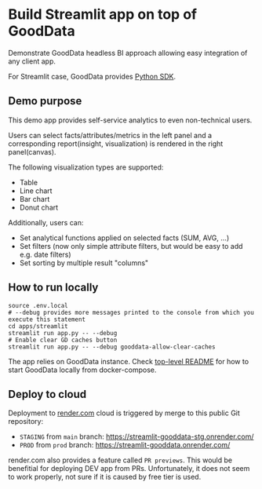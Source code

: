 # Build Streamlit app on top of GoodData 

Demonstrate GoodData headless BI approach allowing easy integration of any client app.

For Streamlit case, GoodData provides [Python SDK](https://www.gooddata.com/developers/cloud-native/doc/cloud/api-and-sdk/python-sdk/).

## Demo purpose

This demo app provides self-service analytics to even non-technical users.

Users can select facts/attributes/metrics in the left panel and a corresponding report(insight, visualization) is rendered in the right panel(canvas).

The following visualization types are supported:
- Table
- Line chart
- Bar chart
- Donut chart

Additionally, users can:
- Set analytical functions applied on selected facts (SUM, AVG, ...)
- Set filters (now only simple attribute filters, but would be easy to add e.g. date filters)
- Set sorting by multiple result "columns"

## How to run locally
```shell
source .env.local
# --debug provides more messages printed to the console from which you execute this statement
cd apps/streamlit
streamlit run app.py -- --debug
# Enable clear GD caches button
streamlit run app.py -- --debug gooddata-allow-clear-caches
```

The app relies on GoodData instance. Check [top-level README](../../README.md) for how to start GoodData locally from docker-compose.

## Deploy to cloud

Deployment to [render.com](render.com) cloud is triggered by merge to this public Git repository:
- `STAGING` from `main` branch: https://streamlit-gooddata-stg.onrender.com/
- `PROD` from `prod` branch: https://streamlit-gooddata.onrender.com/

render.com also provides a feature called `PR previews`. This would be benefitial for deploying DEV app from PRs.
Unfortunately, it does not seem to work properly, not sure if it is caused by free tier is used.
